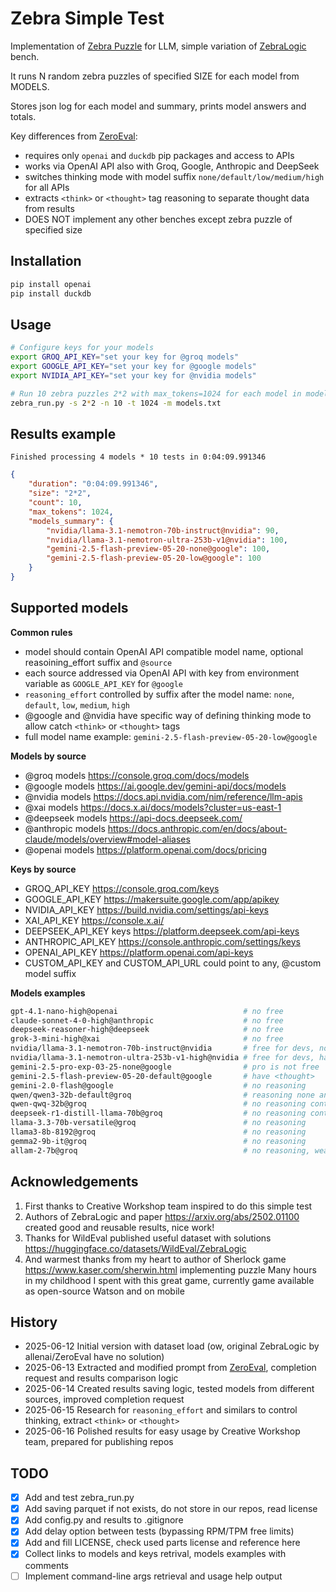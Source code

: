 # Zebra Simple Test

Implementation of [Zebra Puzzle](https://en.wikipedia.org/wiki/Zebra_Puzzle) for LLM, simple variation of [ZebraLogic](https://huggingface.co/blog/yuchenlin/zebra-logic) bench.

It runs N random zebra puzzles of specified SIZE for each model from MODELS.

Stores json log for each model and summary, prints model answers and totals.

Key differences from [ZeroEval](https://github.com/WildEval/ZeroEval):
- requires only `openai` and `duckdb` pip packages and access to APIs
- works via OpenAI API also with Groq, Google, Anthropic and DeepSeek
- switches thinking mode with model suffix `none/default/low/medium/high` for all APIs
- extracts `<think>` or `<thought>` tag reasoning to separate thought data from results
- DOES NOT implement any other benches except zebra puzzle of specified size


## Installation

```sh
pip install openai
pip install duckdb
```

## Usage

```sh
# Configure keys for your models
export GROQ_API_KEY="set your key for @groq models"
export GOOGLE_API_KEY="set your key for @google models"
export NVIDIA_API_KEY="set your key for @nvidia models"

# Run 10 zebra puzzles 2*2 with max_tokens=1024 for each model in models.txt
zebra_run.py -s 2*2 -n 10 -t 1024 -m models.txt
```


## Results example

`Finished processing 4 models * 10 tests in 0:04:09.991346`

```json
{
    "duration": "0:04:09.991346",
    "size": "2*2",
    "count": 10,
    "max_tokens": 1024,
    "models_summary": {
        "nvidia/llama-3.1-nemotron-70b-instruct@nvidia": 90,
        "nvidia/llama-3.1-nemotron-ultra-253b-v1@nvidia": 100,
        "gemini-2.5-flash-preview-05-20-none@google": 100,
        "gemini-2.5-flash-preview-05-20-low@google": 100
    }
}
```


## Supported models

**Common rules**

- model should contain OpenAI API compatible model name, optional reasoining_effort suffix and `@source`
- each source addressed via OpenAI API with key from environment variable as `GOOGLE_API_KEY` for `@google`
- `reasoning_effort` controlled by suffix after the model name: `none`, `default`, `low`, `medium`, `high`
- @google and @nvidia have specific way of defining thinking mode to allow catch `<think>` or `<thought>` tags
- full model name example: `gemini-2.5-flash-preview-05-20-low@google`

**Models by source**

- @groq models https://console.groq.com/docs/models
- @google models https://ai.google.dev/gemini-api/docs/models
- @nvidia models https://docs.api.nvidia.com/nim/reference/llm-apis
- @xai models https://docs.x.ai/docs/models?cluster=us-east-1
- @deepseek models https://api-docs.deepseek.com/
- @anthropic models https://docs.anthropic.com/en/docs/about-claude/models/overview#model-aliases
- @openai models https://platform.openai.com/docs/pricing

**Keys by source**

- GROQ_API_KEY https://console.groq.com/keys
- GOOGLE_API_KEY https://makersuite.google.com/app/apikey
- NVIDIA_API_KEY https://build.nvidia.com/settings/api-keys
- XAI_API_KEY https://console.x.ai/
- DEEPSEEK_API_KEY keys https://platform.deepseek.com/api-keys
- ANTHROPIC_API_KEY https://console.anthropic.com/settings/keys
- OPENAI_API_KEY https://platform.openai.com/api-keys
- CUSTOM_API_KEY and CUSTOM_API_URL could point to any, @custom model suffix

**Models examples**

```sh
gpt-4.1-nano-high@openai                            # no free
claude-sonnet-4-0-high@anthropic                    # no free
deepseek-reasoner-high@deepseek                     # no free
grok-3-mini-high@xai                                # no free
nvidia/llama-3.1-nemotron-70b-instruct@nvidia       # free for devs, no reasoning
nvidia/llama-3.1-nemotron-ultra-253b-v1-high@nvidia # free for devs, have <think>
gemini-2.5-pro-exp-03-25-none@google                # pro is not free
gemini-2.5-flash-preview-05-20-default@google       # have <thought>
gemini-2.0-flash@google                             # no reasoning
qwen/qwen3-32b-default@groq                         # reasoning none and default, have <think>
qwen-qwq-32b@groq                                   # no reasoning control, but have <think>
deepseek-r1-distill-llama-70b@groq                  # no reasoning control, but have <think>
llama-3.3-70b-versatile@groq                        # no reasoning
llama3-8b-8192@groq                                 # no reasoning
gemma2-9b-it@groq                                   # no reasoning  
allam-2-7b@groq                                     # no reasoning, weak and good to test size 2*2
```


## Acknowledgements

1. First thanks to Creative Workshop team inspired to do this simple test
2. Authors of ZebraLogic and paper https://arxiv.org/abs/2502.01100 created good and reusable results, nice work!
3. Thanks for WildEval published useful dataset with solutions https://huggingface.co/datasets/WildEval/ZebraLogic
4. And warmest thanks from my heart to author of Sherlock game https://www.kaser.com/sherwin.html implementing puzzle
   Many hours in my childhood I spent with this great game, currently game available as open-source Watson and on mobile

## History

- 2025-06-12 Initial version with dataset load (ow, original ZebraLogic by allenai/ZeroEval have no solution)
- 2025-06-13 Extracted and modified prompt from [ZeroEval](https://github.com/WildEval/ZeroEval), completion request and results comparison logic
- 2025-06-14 Created results saving logic, tested models from different sources, improved completion request
- 2025-06-15 Research for `reasoning_effort` and similars to control thinking, extract `<think>` or `<thought>`
- 2025-06-16 Polished results for easy usage by Creative Workshop team, prepared for publishing repos


## TODO

- [x] Add and test zebra_run.py
- [x] Add saving parquet if not exists, do not store in our repos, read license
- [x] Add config.py and results to .gitignore
- [x] Add delay option between tests (bypassing RPM/TPM free limits)
- [x] Add and fill LICENSE, check used parts license and reference here
- [x] Collect links to models and keys retrival, models examples with comments
- [ ] Implement command-line args retrieval and usage help output
